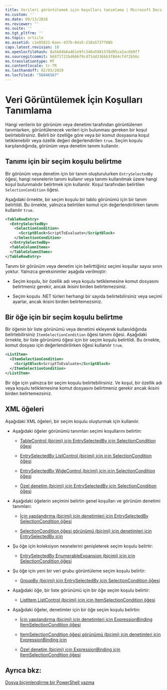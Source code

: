 ```yaml
---
title: Verileri görüntülemek için koşulları tanımlama | Microsoft Docs
ms.custom: ''
ms.date: 09/13/2016
ms.reviewer: ''
ms.suite: ''
ms.tgt_pltfrm: ''
ms.topic: article
ms.assetid: c1e05821-6aec-437b-84a5-218a5727f88b
caps.latest.revision: 10
ms.openlocfilehash: 8a5b84b6a461e9fc340a5981578d95ca2ac6b9f7
ms.sourcegitcommit: b6871f21bd666f9cd71dd336bb3f844cf472b56c
ms.translationtype: MT
ms.contentlocale: tr-TR
ms.lasthandoff: 02/03/2019
ms.locfileid: "56846567"
---
```

# <a name="defining-conditions-for-displaying-data"></a>Veri Görüntülemek İçin Koşulları Tanımlama

Hangi verilerin bir görünüm veya denetimi tarafından görüntülenen tanımlarken, görüntülenecek verileri için bulunması gereken bir koşul belirtebilirsiniz. Belirli bir özelliğe göre veya bir komut dosyasına koşul tetiklenebilir veya özellik değeri değerlendirilen `true`. Seçim koşulu karşılandığında, görünüm veya denetim tanımı kullanılır.

## <a name="specifying-a-selection-condition-for-a-definition"></a>Tanımı için bir seçim koşulu belirtme

Bir görünüm veya denetim için bir tanım oluşturulurken `EntrySelectedBy` öğesi, hangi nesnelerin tanımı kullanır veya tanımı kullanılmak üzere hangi koşul bulunmalıdır belirtmek için kullanılır. Koşul tarafından belirtilen `SelectionCondition` öğesi.

Aşağıdaki örnekte, bir seçim koşulu bir tablo görünümü için bir tanım belirtildi. Bu örnekte, yalnızca belirtilen komut için değerlendirilirken tanımı kullanılır `true`.

```xml
<TableRowEntry>
  <EntrySelectedBy>
    <SelectionCondition>
      <ScriptBlock>ScriptToEvaluate</ScriptBlock>
    </SelectionCondition>
  </EntrySelectedBy>
  <TableColumnItems>
  </TableColumnItems>
</TableRowEntry>

```

Tanımı bir görünüm veya denetim için belirttiğiniz seçimi koşullar sayısı sınırı yoktur. Yalnızca gereksinimler aşağıda verilmiştir:

- Seçim koşulu, bir özellik adı veya koşulu tetiklemesine komut dosyasını belirtmeniz gerekir, ancak ikisini birden belirtemezsiniz.

- Seçim koşulu .NET türleri herhangi bir sayıda belirtebilirsiniz veya seçimi ayarlar, ancak ikisini birden belirtemezsiniz.

## <a name="specifying-a-selection-condition-for-an-item"></a>Bir öğe için bir seçim koşulu belirtme

Bir öğenin bir liste görünümü veya denetimi ekleyerek kullanıldığında belirtebilirsiniz `ItemSelectionCondition` öğesi tanımı öğesi. Aşağıdaki örnekte, bir liste görünümü öğesi için bir seçim koşulu belirtildi. Bu örnekte, komut dosyası için değerlendirilirken öğesi kullanılır `true`.

```xml
<ListItem>
  <ItemSelectionCondition>
    <ScriptBlock>ScriptToEvaluate</ScriptBlock>
  </ItemSelectionCondition>
</ListItem>

```

Bir öğe için yalnızca bir seçim koşulu belirtebilirsiniz. Ve koşul, bir özellik adı veya koşulu tetiklemesine komut dosyasını belirtmeniz gerekir ancak ikisini birden belirtemezsiniz.

## <a name="xml-elements"></a>XML öğeleri

 Aşağıdaki XML öğeleri, bir seçim koşulu oluşturmak için kullanılır.

- Aşağıdaki öğeler görünümü tanımları seçimi koşullarını belirtin:

    - [TableControl (biçimi) için EntrySelectedBy için SelectionCondition öğesi](./selectioncondition-element-for-entryselectedby-for-tablecontrol-format.md)

    - [EntrySelectedBy ListControl (biçimi) için için SelectionCondition öğesi](./selectioncondition-element-for-entryselectedby-for-listcontrol-format.md)

    - [EntrySelectedBy WideControl (biçimi) için için SelectionCondition öğesi](./selectioncondition-element-for-entryselectedby-for-widecontrol-format.md)

    - [Özel denetim (biçimi) için EntrySelectedBy için SelectionCondition öğesi](./selectioncondition-element-for-entryselectedby-for-customcontrol-format.md)

- Aşağıdaki öğelerin seçimini belirtin genel koşulları ve görünüm denetimi tanımları:

    - [İçin yapılandırma (biçimi) için denetimleri için EntrySelectedBy SelectionCondition öğesi](./selectioncondition-element-for-entryselectedby-for-controls-for-configuration-format.md)

    - [SelectionCondition öğesi görünümü (biçimi) için denetimleri için EntrySelectedBy için](./selectioncondition-element-for-entryselectedby-for-controls-for-view-format.md)

- Şu öğe için koleksiyon nesnelerini genişleterek seçim koşulu belirtir:

    - [EntrySelectedBy EnumerableExpansion (biçimi) için için SelectionCondition öğesi](./selectioncondition-element-for-entryselectedby-for-enumerableexpansion-format.md)

- Şu öğe için yeni bir veri grubu görüntüleme seçim koşulu belirtir:

    - [GroupBy (biçimi) için EntrySelectedBy için SelectionCondition öğesi](./selectioncondition-element-for-entryselectedby-for-groupby-format.md)

- Aşağıdaki öğe, bir liste görünümü için bir öğe seçim koşulu belirtir:

    - [ListItem ListControl (biçimi) için için ItemSelectionCondition öğesi](./itemselectioncondition-element-for-listitem-for-listcontrol-format.md)

- Aşağıdaki öğeler, denetimler için bir öğe seçim koşulu belirtin:

    - [İçin yapılandırma (biçimi) için denetimleri için ExpressionBinding ItemSelectionCondition öğesi](./itemselectioncondition-element-for-expressionbinding-for-controls-for-configuration-format.md)

    - [ItemSelectionCondition öğesi görünümü (biçimi) için denetimleri için ExpressionBinding için](./itemselectioncondition-element-for-expressionbinding-for-controls-for-view-format.md)

    - [Özel denetim (biçimi) için ExpressionBinding için ItemSelectionCondition öğesi](./itemselectioncondition-element-for-expressionbinding-for-customcontrol-format.md)

## <a name="see-also"></a>Ayrıca bkz:

[Dosya biçimlendirme bir PowerShell yazma](./writing-a-powershell-formatting-file.md)

